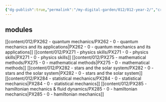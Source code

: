 ```yaml
---
{"dg-publish":true,"permalink":"/my-digital-garden/012/012-year-2/","created":"2024-11-25T10:50:32.000+00:00","updated":"2024-11-26T01:14:06.471+00:00"}
---
```


## modules
[[content/012/PX262 - quantum mechanics/PX262 - 0 - quantum mechanics and its applications\|PX262 - 0 - quantum mechanics and its applications]]
[[content/012/PX271 - physics skills/PX271 - 0 - physics skills\|PX271 - 0 - physics skills]]
[[content/012/PX275 - mathematical methods/PX275 - 0 - mathematical methods\|PX275 - 0 - mathematical methods]]
[[content/012/PX282 - stars and the solar system/PX282 - 0 - stars and the solar system\|PX282 - 0 - stars and the solar system]]
[[content/012/PX284 - statistical mechanics/PX284 - 0 - statistical mechanics\|PX284 - 0 - statistical mechanics]]
[[content/012/PX285 - hamiltonian mechanics & fluid dynamics/PX285 - 0 - hamiltonian mechanics\|PX285 - 0 - hamiltonian mechanics]]
